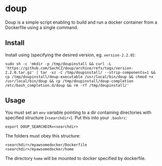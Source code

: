 # doup

Doup is a simple script enabling to build and run a docker container from a Dockerfile using a single command.

## Install
Install using (specifying the desired version, eg. `version-2.2.0`):

```
sudo sh -c 'mkdir -p /tmp/doupinstall && curl -L 'https://github.com/SachCZ/doup/archive/refs/tags/version-2.2.0.tar.gz' | tar -xz -C /tmp/doupinstall/ --strip-components=1 && cp /tmp/doupinstall/doup-executable /usr/local/bin/doup && chmod +x /usr/local/bin/doup && cp /tmp/doupinstall/doup-completion /etc/bash_completion.d/doup && rm -rf /tmp/doupinstall/'
```

## Usage
You must set an `env` variable pointing to a dir containing directories with specified structure (`<searchdir>`). Put this into your
`.bashrc`:

```
export DOUP_SEARCHDIR=<searchdir>
```

The folders must obey this structure:
```
<searchdir>/myawsomedocker/Dockerfile
<searchdir>/myawsomedocker/home
```
The directory `home` will be mounted to docker specified by dockerfile.

